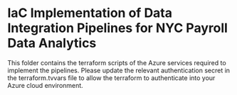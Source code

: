 # IaC Implementation of Data Integration Pipelines for NYC Payroll Data Analytics

This folder contains the terraform scripts of the Azure services required to implement the pipelines. Please update the relevant authentication
secret in the terraform.tvvars file to allow the terraform to authenticate into your Azure cloud environment.